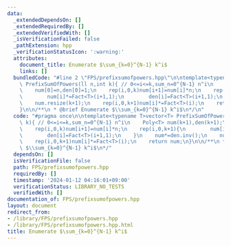 ```yaml
---
data:
  _extendedDependsOn: []
  _extendedRequiredBy: []
  _extendedVerifiedWith: []
  _isVerificationFailed: false
  _pathExtension: hpp
  _verificationStatusIcon: ':warning:'
  attributes:
    document_title: Enumerate $\sum_{k=0}^{N-1} k^i$
    links: []
  bundledCode: "#line 2 \"FPS/prefixsumofpowers.hpp\"\n\ntemplate<typename T>vector<T>\
    \ PrefixSumOfPowers(ll n,int k){ // 0<=i<=k,sum_n=0^{N-1} n^i\n    Poly<T> num(k+1),den(k+1);\n\
    \    num[0]=n,den[0]=1;\n    rep(i,0,k)num[i+1]=num[i]*n;\n    rep(i,0,k+1){\n\
    \        num[i]*=Fact<T>(i+1,1);\n        den[i]=Fact<T>(i+1,1);\n    }\n    num*=den.inv();\n\
    \    num.resize(k+1);\n    rep(i,0,k+1)num[i]*=Fact<T>(i);\n    return num;\n\
    }\n\n/**\n * @brief Enumerate $\\sum_{k=0}^{N-1} k^i$\n*/\n"
  code: "#pragma once\n\ntemplate<typename T>vector<T> PrefixSumOfPowers(ll n,int\
    \ k){ // 0<=i<=k,sum_n=0^{N-1} n^i\n    Poly<T> num(k+1),den(k+1);\n    num[0]=n,den[0]=1;\n\
    \    rep(i,0,k)num[i+1]=num[i]*n;\n    rep(i,0,k+1){\n        num[i]*=Fact<T>(i+1,1);\n\
    \        den[i]=Fact<T>(i+1,1);\n    }\n    num*=den.inv();\n    num.resize(k+1);\n\
    \    rep(i,0,k+1)num[i]*=Fact<T>(i);\n    return num;\n}\n\n/**\n * @brief Enumerate\
    \ $\\sum_{k=0}^{N-1} k^i$\n*/"
  dependsOn: []
  isVerificationFile: false
  path: FPS/prefixsumofpowers.hpp
  requiredBy: []
  timestamp: '2024-01-12 04:16:01+09:00'
  verificationStatus: LIBRARY_NO_TESTS
  verifiedWith: []
documentation_of: FPS/prefixsumofpowers.hpp
layout: document
redirect_from:
- /library/FPS/prefixsumofpowers.hpp
- /library/FPS/prefixsumofpowers.hpp.html
title: Enumerate $\sum_{k=0}^{N-1} k^i$
---
```

